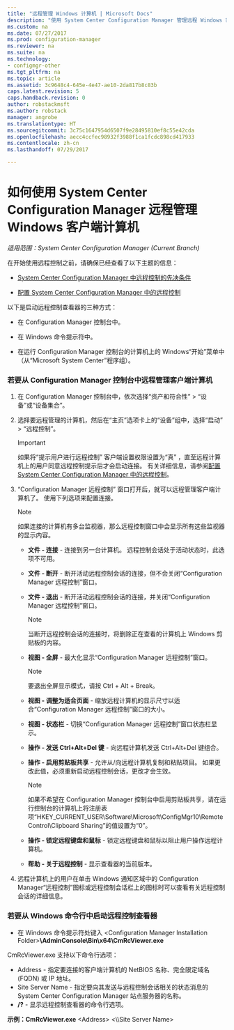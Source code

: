```yaml
---
title: "远程管理 Windows 计算机 | Microsoft Docs"
description: "使用 System Center Configuration Manager 管理远程 Windows 客户端计算机。"
ms.custom: na
ms.date: 07/27/2017
ms.prod: configuration-manager
ms.reviewer: na
ms.suite: na
ms.technology:
- configmgr-other
ms.tgt_pltfrm: na
ms.topic: article
ms.assetid: 3c9648c4-645e-4e47-ae10-2da817b8c83b
caps.latest.revision: 5
caps.handback.revision: 0
author: robstackmsft
ms.author: robstack
manager: angrobe
ms.translationtype: HT
ms.sourcegitcommit: 3c75c1647954d6507f9e28495810ef8c55e42cda
ms.openlocfilehash: aecc4ccfec98932f3988f1ca1fcdc898cd417933
ms.contentlocale: zh-cn
ms.lasthandoff: 07/29/2017

---
```

# <a name="how-to-remotely-administer-a-windows-client-computer-by-using-system-center-configuration-manager"></a>如何使用 System Center Configuration Manager 远程管理 Windows 客户端计算机

*适用范围：System Center Configuration Manager (Current Branch)*

在开始使用远程控制之前，请确保已经查看了以下主题的信息：  

-   [System Center Configuration Manager 中远程控制的先决条件](../../../../core/clients/manage/remote-control/prerequisites-for-remote-control.md)  

-   [配置 System Center Configuration Manager 中的远程控制](../../../../core/clients/manage/remote-control/configuring-remote-control.md)  

以下是启动远程控制查看器的三种方式：  

-   在 Configuration Manager 控制台中。  

-   在 Windows 命令提示符中。  

-   在运行 Configuration Manager 控制台的计算机上的 Windows“开始”菜单中（从“Microsoft System Center”程序组）。  

### <a name="to-remotely-administer-a-client-computer-from-the-configuration-manager-console"></a>若要从 Configuration Manager 控制台中远程管理客户端计算机  

1.  在 Configuration Manager 控制台中，依次选择“资产和符合性” > “设备”或“设备集合”。  

3.  选择要远程管理的计算机，然后在“主页”选项卡上的“设备”组中，选择“启动” > “远程控制”。  

    > [!IMPORTANT]  
    >  如果将“提示用户进行远程控制”  客户端设置权限设置为“真” ，直至远程计算机上的用户同意远程控制提示后才会启动连接。 有关详细信息，请参阅[配置 System Center Configuration Manager 中的远程控制](../../../../core/clients/manage/remote-control/configuring-remote-control.md)。  

4.  “Configuration Manager 远程控制”  窗口打开后，就可以远程管理客户端计算机了。 使用下列选项来配置连接。  

    > [!NOTE]  
    >  如果连接的计算机有多台监视器，那么远程控制窗口中会显示所有这些监视器的显示内容。  

    -   **文件 - 连接** - 连接到另一台计算机。 远程控制会话处于活动状态时，此选项不可用。  

    -   **文件 - 断开** - 断开活动远程控制会话的连接，但不会关闭“Configuration Manager 远程控制”窗口。  

    -   **文件 - 退出** - 断开活动远程控制会话的连接，并关闭“Configuration Manager 远程控制”窗口。  

        > [!NOTE]  
        >  当断开远程控制会话的连接时，将删除正在查看的计算机上 Windows 剪贴板的内容。  

    -   **视图 - 全屏** - 最大化显示“Configuration Manager 远程控制”窗口。  

        > [!NOTE]  
        >  要退出全屏显示模式，请按 Ctrl + Alt + Break。  

    -   **视图 - 调整为适合页面** - 缩放远程计算机的显示尺寸以适合“Configuration Manager 远程控制”窗口的大小。  

    -   **视图 - 状态栏** - 切换“Configuration Manager 远程控制”窗口状态栏显示。  

    -   **操作 - 发送 Ctrl+Alt+Del 键** - 向远程计算机发送 Ctrl+Alt+Del 键组合。  

    -   **操作 - 启用剪贴板共享** - 允许从/向远程计算机复制和粘贴项目。 如果更改此值，必须重新启动远程控制会话，更改才会生效。  

        > [!NOTE]  
        >  如果不希望在 Configuration Manager 控制台中启用剪贴板共享，请在运行控制台的计算机上将注册表项“HKEY_CURRENT_USER\Software\Microsoft\ConfigMgr10\Remote Control\Clipboard Sharing”的值设置为“0”。  

    -   **操作 - 锁定远程键盘和鼠标** - 锁定远程键盘和鼠标以阻止用户操作远程计算机。  

    -   **帮助 - 关于远程控制** - 显示查看器的当前版本。  

5.  远程计算机上的用户在单击 Windows 通知区域中的 Configuration Manager“远程控制”图标或远程控制会话栏上的图标时可以查看有关远程控制会话的详细信息。  

### <a name="to-start-the-remote-control-viewer-from-the-windows-command-line"></a>若要从 Windows 命令行中启动远程控制查看器  

-   在 Windows 命令提示符处键入 <Configuration Manager Installation Folder\>**\AdminConsole\Bin\x64\CmRcViewer.exe**  

CmRcViewer.exe 支持以下命令行选项：  

- Address - 指定要连接的客户端计算机的 NetBIOS 名称、完全限定域名 (FQDN) 或 IP 地址。
- Site Server Name - 指定要向其发送与远程控制会话相关的状态消息的 System Center Configuration Manager 站点服务器的名称。
- **/?** - 显示远程控制查看器的命令行选项。  
     
**示例：CmRcViewer.exe** <Address\> <\\\Site Server Name>  

